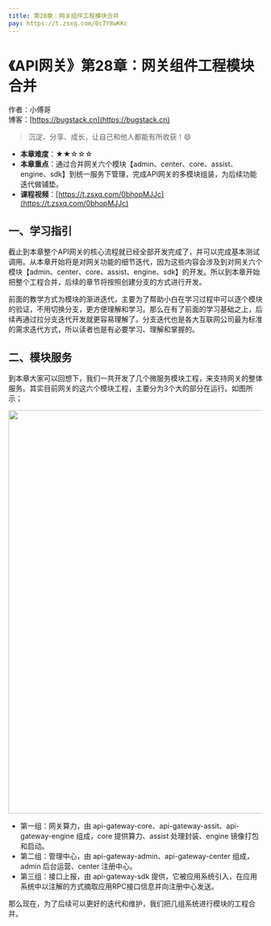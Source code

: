```yaml
---
title: 第28章：网关组件工程模块合并
pay: https://t.zsxq.com/0c7Y8wKKc
---
```


# 《API网关》第28章：网关组件工程模块合并

作者：小傅哥
<br/>博客：[https://bugstack.cn](https://bugstack.cn)

>沉淀、分享、成长，让自己和他人都能有所收获！😄

- **本章难度**：★★☆☆☆
- **本章重点**：通过合并网关六个模块【admin、center、core、assist、engine、sdk】到统一服务下管理，完成API网关的多模块组装，为后续功能迭代做铺垫。
- **课程视频**：[https://t.zsxq.com/0bhopMJJc](https://t.zsxq.com/0bhopMJJc)

## 一、学习指引

截止到本章整个API网关的核心流程就已经全部开发完成了，并可以完成基本测试调用。从本章开始将是对网关功能的细节迭代，因为这些内容会涉及到对网关六个模块【admin、center、core、assist、engine、sdk】的开发。所以到本章开始把整个工程合并，后续的章节将按照创建分支的方式进行开发。

前面的教学方式为模块的渐进迭代，主要为了帮助小白在学习过程中可以逐个模块的验证，不用切换分支，更方便理解和学习。那么在有了前面的学习基础之上，后续再通过拉分支迭代开发就更容易理解了。分支迭代也是各大互联网公司最为标准的需求迭代方式，所以读者也是有必要学习、理解和掌握的。

## 二、模块服务

到本章大家可以回想下，我们一共开发了几个微服务模块工程，来支持网关的整体服务。其实目前网关的这六个模块工程，主要分为3个大的部分在运行。如图所示；

<div align="center">
    <img src="https://bugstack.cn/images/article/assembly/api-gateway/api-gateway-28-01.png?raw=true" width="800px">
</div>

- 第一组：网关算力，由 api-gateway-core、api-gateway-assit、api-gateway-engine 组成，core 提供算力、assist 处理封装、engine 镜像打包和启动。
- 第二组：管理中心，由 api-gateway-admin、api-gateway-center 组成，admin 后台运营、center 注册中心。
- 第三组：接口上报，由 api-gateway-sdk 提供，它被应用系统引入，在应用系统中以注解的方式摘取应用RPC接口信息并向注册中心发送。

那么现在，为了后续可以更好的迭代和维护，我们把几组系统进行模块的工程合并。
